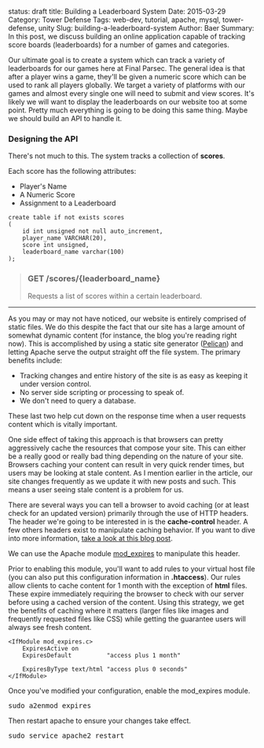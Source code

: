 status: draft
title: Building a Leaderboard System 
Date: 2015-03-29
Category: Tower Defense
Tags: web-dev, tutorial, apache, mysql, tower-defense, unity
Slug: building-a-leaderboard-system
Author: Baer
Summary: In this post, we discuss building an online application capable of tracking score boards (leaderboards) for a number of games and categories. 

Our ultimate goal is to create a system which can track a variety of leaderboards for our games here at Final Parsec.
The general idea is that after a player wins a game, they'll be given a numeric score which can be used to rank all players globally.
We target a variety of platforms with our games and almost every single one will need to submit and view scores.
It's likely we will want to display the leaderboards on our website too at some point.
Pretty much everything is going to be doing this same thing.
Maybe we should build an API to handle it.

### Designing the API

There's not much to this. The system tracks a collection of **scores**.
 
Each score has the following attributes:
* Player's Name
* A Numeric Score
* Assignment to a Leaderboard




<pre class='apply-line-numbers'><code class='hljs apache'>create table if not exists scores
(
    id int unsigned not null auto_increment,
    player_name VARCHAR(20), 
    score int unsigned,
    leaderboard_name varchar(100)
);
</code></pre>

> ### GET /scores/{leaderboard_name}
> Requests a list of scores within a certain leaderboard.






-------------------------------------------------------------------------------------
As you may or may not have noticed, our website is entirely comprised of static files.
We do this despite the fact that our site has a large amount of somewhat dynamic content (for instance, the blog you're reading right now).
This is accomplished by using a static site generator ([Pelican](http://docs.getpelican.com/)) and letting Apache serve the output straight off the file system.
The primary benefits include:
<ul class=default>
    <li>Tracking changes and entire history of the site is as easy as keeping it under version control.</li> 
    <li>No server side scripting or processing to speak of.</li>
    <li>We don't need to query a database.</li>
</ul>
These last two help cut down on the response time when a user requests content which is vitally important.

One side effect of taking this approach is that browsers can pretty aggressively cache the resources that compose your site.
This can either be a really good or really bad thing depending on the nature of your site.
Browsers caching your content can result in very quick render times, but users may be looking at stale content.
As I mention earlier in the article, our site changes frequently as we update it with new posts and such.
This means a user seeing stale content is a problem for us.

There are several ways you can tell a browser to avoid caching (or at least check for an updated version) primarily through the use of HTTP headers.
The header we're going to be interested in is the **cache-control** header.
A few others headers exist to manipulate caching behavior. If you want to dive into more information, [take a look at this blog post](http://www.mobify.com/blog/beginners-guide-to-http-cache-headers/).

We can use the Apache module [mod_expires](http://httpd.apache.org/docs/2.2/mod/mod_expires.html) to manipulate this header.

Prior to enabling this module, you'll want to add rules to your virtual host file (you can also put this configuration information in **.htaccess**).
Our rules allow clients to cache content for 1 month with the exception of **html** files.
These expire immediately requiring the browser to check with our server before using a cached version of the content.
Using this strategy, we get the benefits of caching where it matters (larger files like images and frequently requested files like CSS) while getting the guarantee users will always see fresh content.

<pre class='apply-line-numbers'><code class='hljs apache'>&lt;IfModule mod_expires.c&gt;
    ExpiresActive on
    ExpiresDefault          "access plus 1 month"

    ExpiresByType text/html "access plus 0 seconds"
&lt;/IfModule&gt;
</code></pre>

Once you've modified your configuration, enable the mod_expires module.
<pre class='apply-line-numbers'><code class='hljs bash'></code>sudo a2enmod expires</pre>

Then restart apache to ensure your changes take effect.
<pre class='apply-line-numbers'><code class='hljs bash'></code>sudo service apache2 restart</pre>
